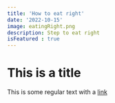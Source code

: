 ```yaml
---
title: 'How to eat right'
date: '2022-10-15'
image: eatingRight.png
description: Step to eat right
isFeatured : true
---
```



# This is a title

This is some regular text with a [link](https://google.com)